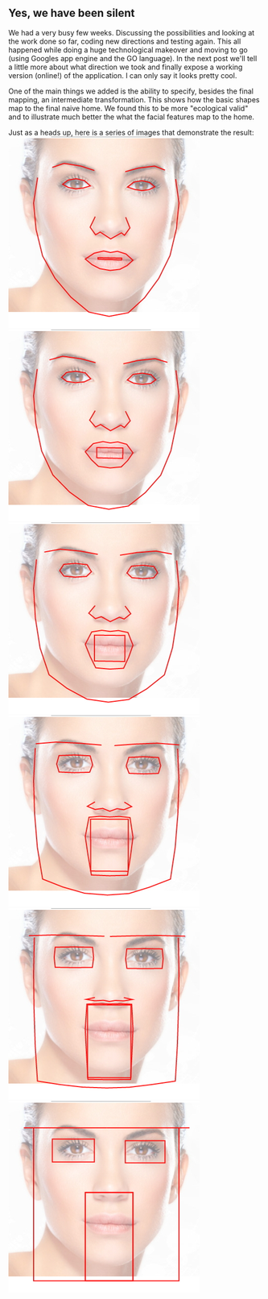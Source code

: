 ## Yes, we have been silent
We had a very busy few weeks. Discussing the possibilities and looking at the work done so far, coding new directions and testing again. This all happened while doing a huge technological makeover and moving to go (using Googles app engine and the GO language). In the next post we'll tell a little more about what direction we took and finally expose a working version (online!) of the application. I can only say it looks pretty cool.

One of the main things we added is the ability to specify, besides the final mapping, an intermediate transformation. This shows how the basic shapes map to the final naive home. We found this to be more "ecological valid" and to illustrate much better the what the facial features map to the home.

Just as a heads up, here is a series of images that demonstrate the result:
<br/>
![](/project_images/hf-series/mix-001.jpg)
<br/>
![](/project_images/hf-series/mix-002.jpg)
![](/project_images/hf-series/mix-003.jpg)
![](/project_images/hf-series/mix-004.jpg)
![](/project_images/hf-series/mix-005.jpg)
![](/project_images/hf-series/mix-006.jpg)
